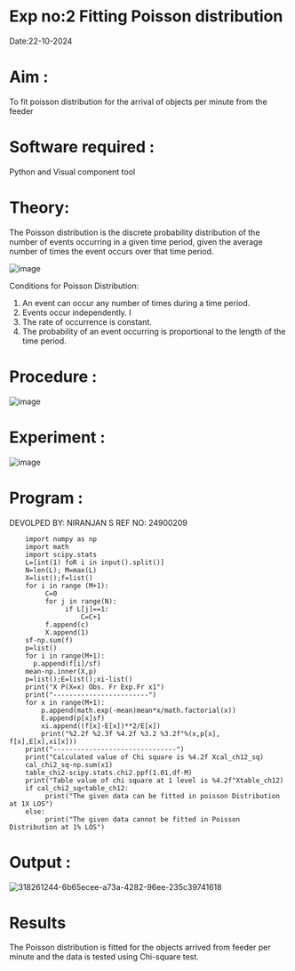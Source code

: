 # Exp no:2 Fitting Poisson  distribution
 Date:22-10-2024
# Aim : 

To fit poisson distribution for the arrival of objects per minute from the feeder

# Software required :  

Python and Visual component tool

# Theory:

The Poisson distribution is the discrete probability distribution of the number of events occurring in a given time period, given the average number of times the event occurs over that time period.

![image](https://user-images.githubusercontent.com/104613195/166248326-fd042076-8b0b-40c4-8b11-1d8e8fcb74db.png)

 Conditions for Poisson Distribution:

1. An event can occur any number of times during a time period.
2. Events occur independently. I
3. The rate of occurrence is constant.
4. The probability of an event occurring is proportional to the length of the time period. 
 
# Procedure :

![image](https://user-images.githubusercontent.com/104613195/166251988-d0c53205-6080-4f7b-ae4c-398178586637.png)

# Experiment :

![image](https://user-images.githubusercontent.com/103921593/230282876-f4a5afbf-cac1-4648-a1b0-c78840638a8e.png)

# Program :
DEVOLPED BY: NIRANJAN S
REF NO: 24900209


~~~
    import numpy as np
    import math
    import scipy.stats
    L=[int(1) foR i in input().split()]
    N=len(L); M=max(L)
    X=list();f=list()
    for i in range (M+1):
         C=0
         for j in range(N):
              if L[j]==1:
                  C=C+1
         f.append(c)
         X.append(1)
    sf-np.sum(f)
    p=list()
    for i in range(M+1):
      p.append(f[i]/sf)
    mean-np.inner(X,p)
    p=list();E=list();xi-list()
    print("X P(X=x) Obs. Fr Exp.Fr x1")
    print("------------------------")
    for x in range(M+1):
        p.append(math.exp(-mean)mean*x/math.factorial(x))
        E.append(p[x]sf)
        xi.append((f[x]-E[x])**2/E[x])
        print("%2.2f %2.3f %4.2f %3.2 %3.2f"%(x,p[x], f[x],E[x],xi[x]))
    print("-------------------------------")
    print("Calculated value of Chi square is %4.2f Xcal_ch12_sq)
    cal_chi2_sq-np.sum(x1)
    table_chi2-scipy.stats.chi2.ppf(1.01,df-M)
    print("Table value of chi square at 1 level is %4.2f"Xtable_ch12)
    if cal_chi2_sq<table_ch12:
         print("The given data can be fitted in poisson Distribution at 1X LOS")
    else:
         print("The given data cannot be fitted in Poisson Distribution at 1% LOS")
 ~~~

# Output : 


![318261244-6b65ecee-a73a-4282-96ee-235c39741618](https://github.com/user-attachments/assets/4ef78bf0-ea43-4a5b-ab54-7c561a915088)

# Results

The Poisson distribution is fitted for the objects arrived from feeder per minute and the data is tested using Chi-square test. 
 
